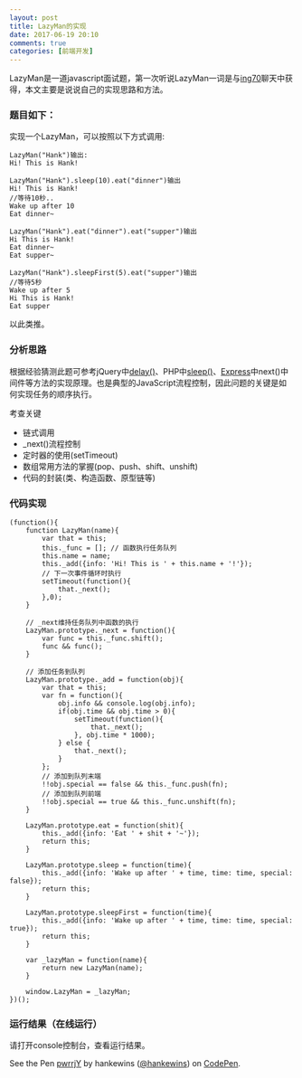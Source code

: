 ```yaml
---
layout: post
title: LazyMan的实现
date: 2017-06-19 20:10
comments: true
categories: [前端开发]
---
```


LazyMan是一道javascript面试题，第一次听说LazyMan一词是与[ing70](http://www.ing70.com/)聊天中获得，本文主要是说说自己的实现思路和方法。

### 题目如下：

实现一个LazyMan，可以按照以下方式调用:

```
LazyMan("Hank")输出:
Hi! This is Hank!

LazyMan("Hank").sleep(10).eat("dinner")输出
Hi! This is Hank!
//等待10秒..
Wake up after 10
Eat dinner~

LazyMan("Hank").eat("dinner").eat("supper")输出
Hi This is Hank!
Eat dinner~
Eat supper~

LazyMan("Hank").sleepFirst(5).eat("supper")输出
//等待5秒
Wake up after 5
Hi This is Hank!
Eat supper
```

以此类推。

### 分析思路

根据经验猜测此题可参考jQuery中[delay()](http://api.jquery.com/delay/)、PHP中[sleep()](http://www.php.net/manual/en/function.sleep.php)、[Express](http://www.expressjs.com.cn/4x/api.html)中next()中间件等方法的实现原理。也是典型的JavaScript流程控制，因此问题的关键是如何实现任务的顺序执行。

考查关键

- 链式调用
- _next()流程控制
- 定时器的使用(setTimeout)
- 数组常用方法的掌握(pop、push、shift、unshift)
- 代码的封装(类、构造函数、原型链等)

### 代码实现

```
(function(){
    function LazyMan(name){
        var that = this;
        this._func = []; // 函数执行任务队列
        this.name = name;
        this._add({info: 'Hi! This is ' + this.name + '!'});
        // 下一次事件循环时执行
        setTimeout(function(){
            that._next();
        },0);
    }
    
    // _next维持任务队列中函数的执行
    LazyMan.prototype._next = function(){
        var func = this._func.shift();
        func && func();
    }
    
    // 添加任务到队列
    LazyMan.prototype._add = function(obj){
        var that = this;
        var fn = function(){
            obj.info && console.log(obj.info);
            if(obj.time && obj.time > 0){
                setTimeout(function(){
                    that._next();
                }, obj.time * 1000);
            } else {
                that._next();
            }
        };
        // 添加到队列末端
        !!obj.special == false && this._func.push(fn);
        // 添加到队列前端
        !!obj.special == true && this._func.unshift(fn);
    }
    
    LazyMan.prototype.eat = function(shit){
        this._add({info: 'Eat ' + shit + '~'});
        return this;
    }

    LazyMan.prototype.sleep = function(time){
        this._add({info: 'Wake up after ' + time, time: time, special: false});
        return this;
    }

    LazyMan.prototype.sleepFirst = function(time){
        this._add({info: 'Wake up after ' + time, time: time, special: true});
        return this;
    }

    var _lazyMan = function(name){
        return new LazyMan(name);
    }

    window.LazyMan = _lazyMan;
})();
```

### 运行结果（在线运行）

请打开console控制台，查看运行结果。

<p data-height="265" data-theme-id="0" data-slug-hash="pwrrjY" data-default-tab="js" data-user="hankewins" data-embed-version="2" data-pen-title="pwrrjY" class="codepen">See the Pen <a href="https://codepen.io/hankewins/pen/pwrrjY/">pwrrjY</a> by hankewins (<a href="https://codepen.io/hankewins">@hankewins</a>) on <a href="https://codepen.io">CodePen</a>.</p>
<script async src="https://production-assets.codepen.io/assets/embed/ei.js"></script>



